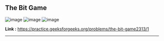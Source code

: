 ## The Bit Game 

![image](https://user-images.githubusercontent.com/23376002/192096913-dd3f46fe-a47e-4fe6-85c5-53122bb2459a.png)
![image](https://user-images.githubusercontent.com/23376002/192096923-b7b3f5de-8ebd-457b-b1a3-1f57638ffea4.png)
![image](https://user-images.githubusercontent.com/23376002/192096937-c6d879df-3f9e-44bb-8922-a569322cace7.png)


**Link :** https://practice.geeksforgeeks.org/problems/the-bit-game2313/1

-------------------------------------------------------------------------------------------------------------------------------------------------------


